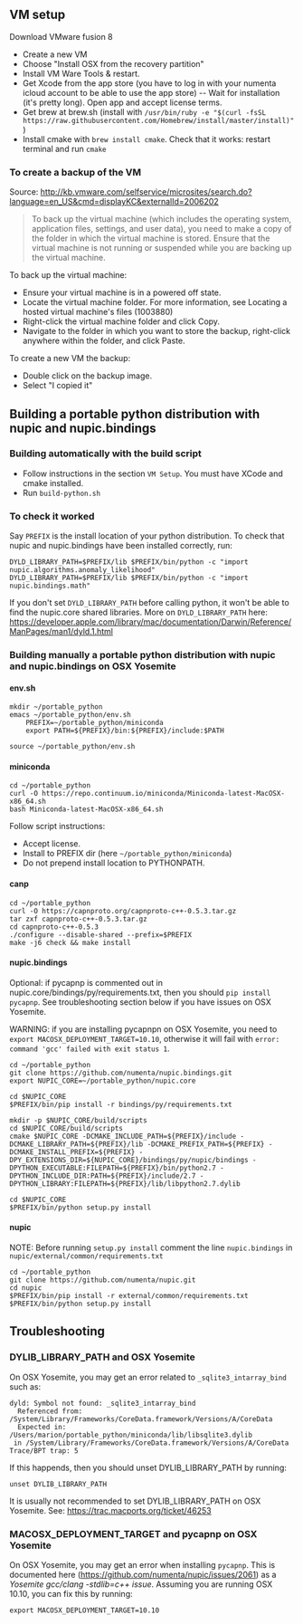 ## VM setup
Download VMware fusion 8
- Create a new VM
- Choose "Install OSX from the recovery partition"
- Install VM Ware Tools & restart.
- Get Xcode from the app store (you have to log in with your numenta icloud account to be able to use the app store) -- Wait for installation (it's pretty long). Open app and accept license terms.
- Get brew at brew.sh (install with `/usr/bin/ruby -e "$(curl -fsSL https://raw.githubusercontent.com/Homebrew/install/master/install)"`)
- Install cmake with `brew install cmake`. Check that it works: restart terminal and run `cmake`

### To create a backup of the VM
Source: http://kb.vmware.com/selfservice/microsites/search.do?language=en_US&cmd=displayKC&externalId=2006202

> To back up the virtual machine (which includes the operating system, application files, settings, and user data), you need to make a copy of the folder in which the virtual machine is stored. Ensure that the virtual machine is not running or suspended while you are backing up the virtual machine.

To back up the virtual machine:
- Ensure your virtual machine is in a powered off state.
- Locate the virtual machine folder. For more information, see  Locating a hosted virtual machine's files (1003880)
- Right-click the virtual machine folder and click Copy.
- Navigate to the folder in which you want to store the backup, right-click anywhere within the folder, and click Paste.

To create a new VM the backup:
- Double click on the backup image.
- Select "I copied it"


## Building a portable python distribution with nupic and nupic.bindings

### Building automatically with the build script
* Follow instructions in the section `VM Setup`. You must have XCode and cmake installed.
* Run `build-python.sh`

### To check it worked
Say `PREFIX` is the install location of your python distribution. To check that nupic and nupic.bindings have been installed correctly, run:
```
DYLD_LIBRARY_PATH=$PREFIX/lib $PREFIX/bin/python -c "import nupic.algorithms.anomaly_likelihood"
DYLD_LIBRARY_PATH=$PREFIX/lib $PREFIX/bin/python -c "import nupic.bindings.math"
```
If you don't set `DYLD_LIBRARY_PATH` before calling python, it won't be able to find the nupic.core shared libraries. More on `DYLD_LIBRARY_PATH` here: https://developer.apple.com/library/mac/documentation/Darwin/Reference/ManPages/man1/dyld.1.html



### Building manually a portable python distribution with nupic and nupic.bindings on OSX Yosemite 

#### env.sh
```
mkdir ~/portable_python
emacs ~/portable_python/env.sh
    PREFIX=~/portable_python/miniconda
    export PATH=${PREFIX}/bin:${PREFIX}/include:$PATH

source ~/portable_python/env.sh
```

#### miniconda
```
cd ~/portable_python
curl -O https://repo.continuum.io/miniconda/Miniconda-latest-MacOSX-x86_64.sh
bash Miniconda-latest-MacOSX-x86_64.sh
```
Follow script instructions:
- Accept license.
- Install to PREFIX dir (here `~/portable_python/miniconda`)
- Do not prepend install location to PYTHONPATH.

#### canp
```
cd ~/portable_python
curl -O https://capnproto.org/capnproto-c++-0.5.3.tar.gz
tar zxf capnproto-c++-0.5.3.tar.gz 
cd capnproto-c++-0.5.3 
./configure --disable-shared --prefix=$PREFIX
make -j6 check && make install
```

#### nupic.bindings
Optional: if pycapnp is commented out in nupic.core/bindings/py/requirements.txt, then you should `pip install pycapnp`. See troubleshooting section below if you have issues on OSX Yosemite.

WARNING: if you are installing pycapnpn on OSX Yosemite, you need to `export MACOSX_DEPLOYMENT_TARGET=10.10`, otherwise it will fail with `error: command 'gcc' failed with exit status 1`.

```
cd ~/portable_python
git clone https://github.com/numenta/nupic.bindings.git
export NUPIC_CORE=~/portable_python/nupic.core

cd $NUPIC_CORE
$PREFIX/bin/pip install -r bindings/py/requirements.txt 

mkdir -p $NUPIC_CORE/build/scripts
cd $NUPIC_CORE/build/scripts
cmake $NUPIC_CORE -DCMAKE_INCLUDE_PATH=${PREFIX}/include -DCMAKE_LIBRARY_PATH=${PREFIX}/lib -DCMAKE_PREFIX_PATH=${PREFIX} -DCMAKE_INSTALL_PREFIX=${PREFIX} -DPY_EXTENSIONS_DIR=${NUPIC_CORE}/bindings/py/nupic/bindings -DPYTHON_EXECUTABLE:FILEPATH=${PREFIX}/bin/python2.7 -DPYTHON_INCLUDE_DIR:PATH=${PREFIX}/include/2.7 -DPYTHON_LIBRARY:FILEPATH=${PREFIX}/lib/libpython2.7.dylib

cd $NUPIC_CORE
$PREFIX/bin/python setup.py install
```

#### nupic
NOTE: Before running `setup.py install` comment the line `nupic.bindings` in `nupic/external/common/requirements.txt` 

```
cd ~/portable_python
git clone https://github.com/numenta/nupic.git
cd nupic
$PREFIX/bin/pip install -r external/common/requirements.txt
$PREFIX/bin/python setup.py install
```


## Troubleshooting

### DYLIB_LIBRARY_PATH and OSX Yosemite
On OSX Yosemite, you may get an error related to `_sqlite3_intarray_bind` such as:
```
dyld: Symbol not found: _sqlite3_intarray_bind
  Referenced from: /System/Library/Frameworks/CoreData.framework/Versions/A/CoreData
  Expected in: /Users/marion/portable_python/miniconda/lib/libsqlite3.dylib
 in /System/Library/Frameworks/CoreData.framework/Versions/A/CoreData
Trace/BPT trap: 5
```

If this happends, then you should unset DYLIB_LIBRARY_PATH by running:
```
unset DYLIB_LIBRARY_PATH
```

It is usually not recommended to set DYLIB_LIBRARY_PATH on OSX Yosemite. See: https://trac.macports.org/ticket/46253

### MACOSX_DEPLOYMENT_TARGET and pycapnp on OSX Yosemite
On OSX Yosemite, you may get an error when installing `pycapnp`. This is documented here (https://github.com/numenta/nupic/issues/2061) as a _Yosemite gcc/clang -stdlib=c++ issue_.
Assuming you are running OSX 10.10, you can fix this by running:
```
export MACOSX_DEPLOYMENT_TARGET=10.10
```